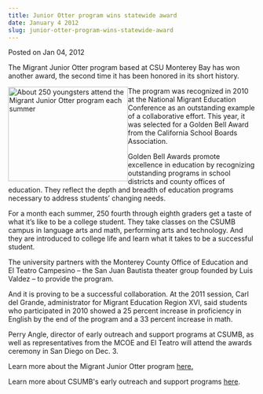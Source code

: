 ```yaml
---
title: Junior Otter program wins statewide award
date: January 4 2012
slug: junior-otter-program-wins-statewide-award
---
```





<span class="date">Posted on Jan 04, 2012    </span>
<p>The Migrant Junior Otter program based at CSU Monterey Bay has
won another award, the second time it has been honored in its short
history.</p>
<p><img alt="About 250 youngsters attend the Migrant Junior Otter program each summer" src="http://news.csumb.edu/sites/default/files/65/attachments/news/images/mjo.jpeg" style="float:left; width:244px; height:192px">The program was
recognized in 2010 at the National Migrant Education Conference as
an outstanding example of a collaborative effort. This year, it was
selected for a Golden Bell Award from the California School Boards
Association.</img></p>
<p>Golden Bell Awards promote excellence in education by
recognizing outstanding programs in school districts and county
offices of education. They reflect the depth and breadth of
education programs necessary to address students&#x2019; changing
needs.</p>
<p>For a month each summer, 250 fourth through eighth graders get a
taste of what it&#x2019;s like to be a college student. They take classes
on the CSUMB campus in language arts and math, performing arts and
technology. And they are introduced to college life and learn what
it takes to be a successful student.</p>
<p>The university partners with the Monterey County Office of
Education and El Teatro Campesino &#x2013; the San Juan Bautista theater
group founded by Luis Valdez &#x2013; to provide the program.</p>
<p>And it is proving to be a successful collaboration. At the 2011
session, Carl del Grande, administrator for Migrant Education
Region XVI, said students who participated in 2010 showed a 25
percent increase in proficiency in English by the end of the
program and a 33 percent increase in math.</p>
<p>Perry Angle, director of early outreach and support programs at
CSUMB, as well as representatives from the MCOE and El Teatro will
attend the awards ceremony in San Diego on Dec. 3.</p>
<p>Learn more about the Migrant Junior Otter program <a href="../../../../migrant-jr-otter-graduation.html" rel="nofollow">here.</a></p>
<p>Learn more about CSUMB&apos;s early outreach and support programs
<a href="http://eosp.csumb.edu/early-outreach-and-support-programs" rel="nofollow">here</a>.</p>
<p><br>
&#xA0;</br></p>





